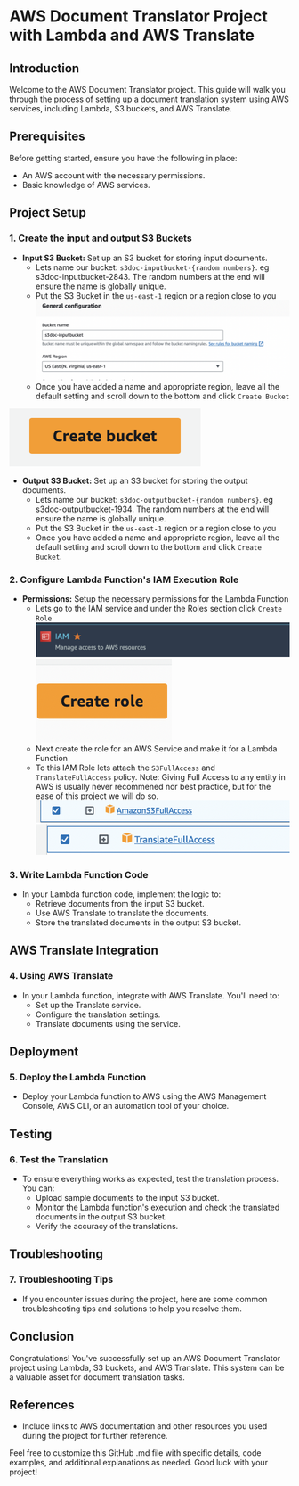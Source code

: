 # AWS Document Translator Project with Lambda and AWS Translate

## Introduction
Welcome to the AWS Document Translator project. This guide will walk you through the process of setting up a document translation system using AWS services, including Lambda, S3 buckets, and AWS Translate.

## Prerequisites
Before getting started, ensure you have the following in place:
- An AWS account with the necessary permissions.
- Basic knowledge of AWS services.

## Project Setup
### 1. Create the input and output S3 Buckets
- **Input S3 Bucket:** Set up an S3 bucket for storing input documents.
  - Lets name our bucket: `s3doc-inputbucket-{random numbers}`. eg s3doc-inputbucket-2843. The random numbers at the end will ensure the name is globally unique.
  - Put the S3 Bucket in the `us-east-1` region or a region close to you
![](https://github.com/yusufmunircloud/AWS-Projects/blob/main/img/general/s3configuration.png?raw=true)
  - Once you have added a name and appropriate region, leave all the default setting and scroll down to the bottom and click `Create Bucket`
    
![](https://github.com/yusufmunircloud/AWS-Projects/blob/main/img/general/createbucket.png?raw=true)

- **Output S3 Bucket:** Set up an S3 bucket for storing the output documents.
  - Lets name our bucket: `s3doc-outputbucket-{random numbers}`. eg s3doc-outputbucket-1934. The random numbers at the end will ensure the name is globally unique.
  - Put the S3 Bucket in the `us-east-1` region or a region close to you
  - Once you have added a name and appropriate region, leave all the default setting and scroll down to the bottom and click `Create Bucket`.




### 2. Configure Lambda Function's IAM Execution Role
- **Permissions:** Setup the necessary permissions for the Lambda Function
    - Lets go to the IAM service and under the Roles section click `Create Role`
      ![](https://github.com/yusufmunircloud/AWS-Projects/blob/main/img/general/IAM.png?raw=true)
      ![](https://github.com/yusufmunircloud/AWS-Projects/blob/main/img/general/createrole.png?raw=true)
    - Next create the role for an AWS Service and make it for a Lambda Function
    - To this IAM Role lets attach the `S3FullAccess`  and `TranslateFullAccess` policy. Note: Giving Full Access to any entity in AWS is usually never recommened nor best        practice, but for the ease of this project we will do so.
      ![](https://github.com/yusufmunircloud/AWS-Projects/blob/main/img/general/s3iam.png?raw=true)
      ![](https://github.com/yusufmunircloud/AWS-Projects/blob/main/img/general/translateiam.png?raw=true)


      
### 3. Write Lambda Function Code
- In your Lambda function code, implement the logic to:
  - Retrieve documents from the input S3 bucket.
  - Use AWS Translate to translate the documents.
  - Store the translated documents in the output S3 bucket.

## AWS Translate Integration
### 4. Using AWS Translate
- In your Lambda function, integrate with AWS Translate. You'll need to:
  - Set up the Translate service.
  - Configure the translation settings.
  - Translate documents using the service.

## Deployment
### 5. Deploy the Lambda Function
- Deploy your Lambda function to AWS using the AWS Management Console, AWS CLI, or an automation tool of your choice.

## Testing
### 6. Test the Translation
- To ensure everything works as expected, test the translation process. You can:
  - Upload sample documents to the input S3 bucket.
  - Monitor the Lambda function's execution and check the translated documents in the output S3 bucket.
  - Verify the accuracy of the translations.

## Troubleshooting
### 7. Troubleshooting Tips
- If you encounter issues during the project, here are some common troubleshooting tips and solutions to help you resolve them.

## Conclusion
Congratulations! You've successfully set up an AWS Document Translator project using Lambda, S3 buckets, and AWS Translate. This system can be a valuable asset for document translation tasks.

## References
- Include links to AWS documentation and other resources you used during the project for further reference.

Feel free to customize this GitHub .md file with specific details, code examples, and additional explanations as needed. Good luck with your project!
